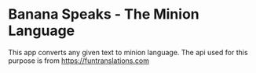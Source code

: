 # Banana Speaks - The Minion Language

This app converts any given text to minion language. The api used for this purpose is from https://funtranslations.com